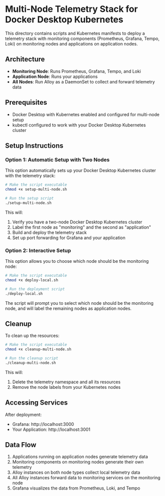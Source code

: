 # Multi-Node Telemetry Stack for Docker Desktop Kubernetes

This directory contains scripts and Kubernetes manifests to deploy a telemetry stack with monitoring components (Prometheus, Grafana, Tempo, Loki) on monitoring nodes and applications on application nodes.

## Architecture

- **Monitoring Node**: Runs Prometheus, Grafana, Tempo, and Loki
- **Application Node**: Runs your applications
- **All Nodes**: Run Alloy as a DaemonSet to collect and forward telemetry data

## Prerequisites

- Docker Desktop with Kubernetes enabled and configured for multi-node setup
- kubectl configured to work with your Docker Desktop Kubernetes cluster

## Setup Instructions

### Option 1: Automatic Setup with Two Nodes

This option automatically sets up your Docker Desktop Kubernetes cluster with the telemetry stack:

```bash
# Make the script executable
chmod +x setup-multi-node.sh

# Run the setup script
./setup-multi-node.sh
```

This will:
1. Verify you have a two-node Docker Desktop Kubernetes cluster
2. Label the first node as "monitoring" and the second as "application"
3. Build and deploy the telemetry stack
4. Set up port forwarding for Grafana and your application

### Option 2: Interactive Setup

This option allows you to choose which node should be the monitoring node:

```bash
# Make the script executable
chmod +x deploy-local.sh

# Run the deployment script
./deploy-local.sh
```

The script will prompt you to select which node should be the monitoring node, and will label the remaining nodes as application nodes.

## Cleanup

To clean up the resources:

```bash
# Make the script executable
chmod +x cleanup-multi-node.sh

# Run the cleanup script
./cleanup-multi-node.sh
```

This will:
1. Delete the telemetry namespace and all its resources
2. Remove the node labels from your Kubernetes nodes

## Accessing Services

After deployment:
- Grafana: http://localhost:3000
- Your Application: http://localhost:3001

## Data Flow

1. Applications running on application nodes generate telemetry data
2. Monitoring components on monitoring nodes generate their own telemetry
3. Alloy instances on both node types collect local telemetry data
4. All Alloy instances forward data to monitoring services on the monitoring node
5. Grafana visualizes the data from Prometheus, Loki, and Tempo
